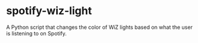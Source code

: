 # spotify-wiz-light
A Python script that changes the color of WiZ lights based on what the user is listening to on Spotify.

